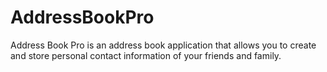 # AddressBookPro
 Address Book Pro is an address book application that allows you to create and store personal contact information of your friends and family.
